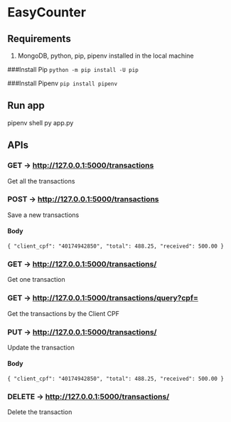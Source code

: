 # EasyCounter

## Requirements
1. MongoDB, python, pip, pipenv installed in the local machine

###Install Pip
`python -m pip install -U pip`

###Install Pipenv
`pip install pipenv`

## Run app
pipenv shell
py app.py

## APIs
### GET -> http://127.0.0.1:5000/transactions
Get all the transactions

### POST -> http://127.0.0.1:5000/transactions
Save a new transactions
#### Body
`{
    "client_cpf": "40174942850",
    "total": 488.25,
    "received": 500.00
}`

### GET -> http://127.0.0.1:5000/transactions/<id>
Get one transaction
  
### GET -> http://127.0.0.1:5000/transactions/query?cpf=<cpf>
Get the transactions by the Client CPF

### PUT -> http://127.0.0.1:5000/transactions/<id>
Update the transaction
    
#### Body
`{
    "client_cpf": "40174942850",
    "total": 488.25,
    "received": 500.00
}`

### DELETE -> http://127.0.0.1:5000/transactions/<id>
Delete the transaction
